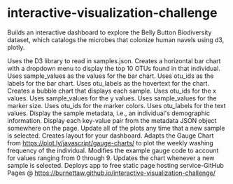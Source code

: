 # interactive-visualization-challenge

Builds an interactive dashboard to explore the Belly Button Biodiversity dataset, which catalogs the microbes that colonize human navels using d3, plotly.

Uses the D3 library to read in samples.json.
Creates a horizontal bar chart with a dropdown menu to display the top 10 OTUs found in that individual.
Uses sample_values as the values for the bar chart.
Uses otu_ids as the labels for the bar chart.
Uses otu_labels as the hovertext for the chart.
Creates a bubble chart that displays each sample.
Uses otu_ids for the x values.
Uses sample_values for the y values.
Uses sample_values for the marker size.
Uses otu_ids for the marker colors.
Uses otu_labels for the text values.
Display the sample metadata, i.e., an individual's demographic information.
Display each key-value pair from the metadata JSON object somewhere on the page.
Update all of the plots any time that a new sample is selected.
Creates layout for your dashboard. 
Adapts the Gauge Chart from https://plot.ly/javascript/gauge-charts/ to plot the weekly washing frequency of the individual.
Modifies the example gauge code to account for values ranging from 0 through 9.
Updates the chart whenever a new sample is selected.
Deploys app to free static page hosting service-GitHub Pages @ https://burnettaw.github.io/interactive-visualization-challenge/
